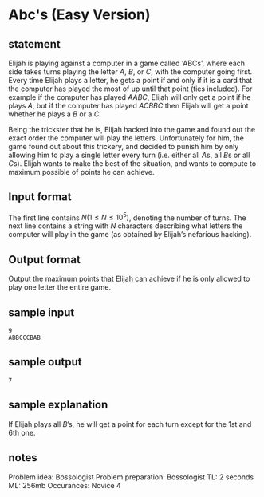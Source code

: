 # Abc's (Easy Version)

## statement

Elijah is playing against a computer in a game called ‘ABCs’, where each side takes turns playing the letter $A$, $B$, or $C$, with the computer going first. Every time Elijah plays a letter, he gets a point if and only if it is a card that the computer has played the most of up until that point (ties included). For example if the computer has played $AABC$, Elijah will only get a point if he plays $A$, but if the computer has played $ACBBC$ then Elijah will get a point whether he plays a $B$ or a $C$. 

Being the trickster that he is, Elijah hacked into the game and found out the exact order the computer will play the letters. Unfortunately for him, the game found out about this trickery, and decided to punish him by only allowing him to play a single letter every turn (i.e. either all $A$s, all $B$s or all $C$s). Elijah wants to make the best of the situation, and wants to compute to maximum possible of points he can achieve.

## Input format

The first line contains $N (1 \leq N \leq 10^5)$, denoting the number of turns. The next line contains a string with $N$ characters describing what letters the computer will play in the game (as obtained by Elijah’s nefarious hacking).

## Output format

Output the maximum points that Elijah can achieve if he is only allowed to play one letter the entire game.

## sample input
```
9 
ABBCCCBAB
```

## sample output
```
7
```

## sample explanation

If Elijah plays all $B$’s, he will get a point for each turn except for the 1st and 6th one.

## notes
Problem idea: Bossologist
Problem preparation: Bossologist
TL: 2 seconds
ML: 256mb
Occurances: Novice 4


